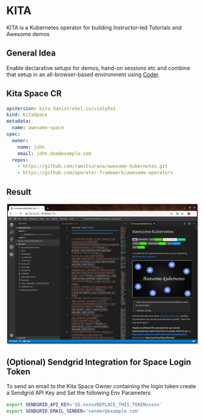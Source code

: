 # KITA 

KITA is a Kubernetes operator for building Instructor-led Tutorials and Awesome demos

## General Idea

Enable declarative setups for demos, hand-on sessions etc and combine that setup in an all-browser-based environment using [Coder](https://coder.com/).

## Kita Space CR

```yaml
apiVersion: kita.danistrebel.io/v1alpha1
kind: KitaSpace
metadata:
  name: awesome-space
spec:
  owner:
    name: john
    email: john.doe@example.com
  repos:
    - https://github.com/ramitsurana/awesome-kubernetes.git
    - https://github.com/operator-framework/awesome-operators
```

## Result

![Result Screenshot](/documentation/editor-screenshot.png?raw=true "Editor Screenshot")

## (Optional) Sendgrid Integration for Space Login Token

To send an email to the Kita Space Owner containing the login token create a Sendgrid API Key and Set the following Env Parameters

```bash
export SENDGRID_API_KEY='SG.xxxxxREPLACE_THIS_TOKENxxxxx'
export SENDGRID_EMAIL_SENDER='sender@example.com'
```
